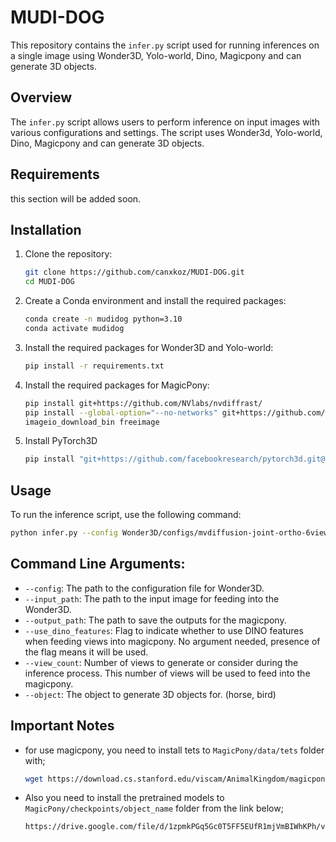 # MUDI-DOG

This repository contains the `infer.py` script used for running inferences on a single image using Wonder3D, Yolo-world, Dino, Magicpony and can generate 3D objects.

## Overview

The `infer.py` script allows users to perform inference on input images with various configurations and settings. The script uses Wonder3d, Yolo-world, Dino, Magicpony and can generate 3D objects.

## Requirements

this section will be added soon.

## Installation

1. Clone the repository:

    ```bash
    git clone https://github.com/canxkoz/MUDI-DOG.git
    cd MUDI-DOG
    ```

2. Create a Conda environment and install the required packages:

    ```bash
    conda create -n mudidog python=3.10
    conda activate mudidog
    ```

3. Install the required packages for Wonder3D and Yolo-world:

    ```bash
    pip install -r requirements.txt
    ```

4. Install the required packages for MagicPony:

    ```bash
    pip install git+https://github.com/NVlabs/nvdiffrast/
    pip install --global-option="--no-networks" git+https://github.com/NVlabs/tiny-cuda-nn@v1.6#subdirectory=bindings/torch
    imageio_download_bin freeimage

5. Install PyTorch3D

    ```bash
    pip install "git+https://github.com/facebookresearch/pytorch3d.git@stable"
    ```

## Usage

To run the inference script, use the following command:

```bash
python infer.py --config Wonder3D/configs/mvdiffusion-joint-ortho-6views.yaml --input_path examples/horse.jpg --output_path magicpony_inputs --use_dino_features --view_count 3 --object horse

```
## Command Line Arguments:

- `--config`: The path to the configuration file for Wonder3D.
- `--input_path`: The path to the input image for feeding into the Wonder3D.
- `--output_path`: The path to save the outputs for the magicpony.
- `--use_dino_features`: Flag to indicate whether to use DINO features when feeding views into magicpony. No argument needed, presence of the flag means it will be used.
- `--view_count`: Number of views to generate or consider during the inference process. This number of views will be used to feed into the magicpony.
- `--object`: The object to generate 3D objects for. (horse, bird)


## Important Notes

- for use magicpony, you need to install tets to `MagicPony/data/tets` folder with;
    ```bash
    wget https://download.cs.stanford.edu/viscam/AnimalKingdom/magicpony/data/tets.zip && unzip -q tets.zip
    ```

- Also you need to install the pretrained models to `MagicPony/checkpoints/object_name` folder from the link below;
    ```bash
    https://drive.google.com/file/d/1zpmkPGq5Gc0T5FF5EUfR1mjVmBIWhKPh/view?usp=sharing
    ```